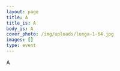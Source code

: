 ```yaml
---
layout: page
title: A
title_is: A
body_is: A
cover_photo: /img/uploads/lunga-1-64.jpg
images: []
type: event
---
```

A
